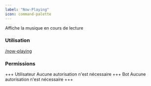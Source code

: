 ```yaml
---
label: "Now-Playing"
icon: command-palette
---
```


Affiche la musique en cours de lecture

### Utilisation

[/now-playing]()

### Permissions

+++ Utilisateur
Aucune autorisation n'est nécessaire
+++ Bot
Aucune autorisation n'est nécessaire
+++
